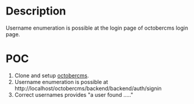 # Description
Username enumeration is possible at the login page of octobercms login page.

# POC
1. Clone and setup [octobercms](https://github.com/octobercms/october).
2. Username enumeration is possible at http://localhost/octobercms/backend/backend/auth/signin 
3. Correct usernames provides "a user found ....."
